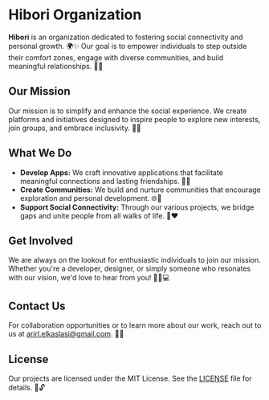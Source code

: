 # Hibori Organization

**Hibori** is an organization dedicated to fostering social connectivity and personal growth. 🌍✨ Our goal is to empower individuals to step outside their comfort zones, engage with diverse communities, and build meaningful relationships. 🤝💬

## Our Mission
Our mission is to simplify and enhance the social experience. We create platforms and initiatives designed to inspire people to explore new interests, join groups, and embrace inclusivity. 🚀🌟

## What We Do
- **Develop Apps:** We craft innovative applications that facilitate meaningful connections and lasting friendships. 📱💡
- **Create Communities:** We build and nurture communities that encourage exploration and personal development. 🌐🤗
- **Support Social Connectivity:** Through our various projects, we bridge gaps and unite people from all walks of life. 🌉❤️

## Get Involved
We are always on the lookout for enthusiastic individuals to join our mission. Whether you're a developer, designer, or simply someone who resonates with our vision, we'd love to hear from you! 🤝🎨💻

## Contact Us
For collaboration opportunities or to learn more about our work, reach out to us at [arirl.elkaslasi@gmail.com](mailto:arirl.elkaslasi@gmail.com). 📧🌟

## License
Our projects are licensed under the MIT License. See the [LICENSE](LICENSE) file for details. 📜🔓
